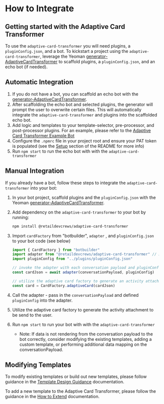 # How to Integrate

## Getting started with the Adaptive Card Transformer

To use the `adaptive-card-transformer` you will need plugins, a `pluginConfig.json`, and a bot. To kickstart a project using the `adaptive-card-transformer`, leverage the Yeoman [generator-AdaptiveCardTransformer](https://github.com/retaildevcrews/generator-AdaptiveCardTransformer) to scaffold plugins, a `pluginConfig.json`, and an echo bot (if needed).

## Automatic Integration

1. If you do not have a bot, you can scaffold an echo bot with the [generator-AdaptiveCardTransformer](https://github.com/retaildevcrews/generator-AdaptiveCardTransformer).
1. After scaffolding the echo bot and selected plugins, the generator will prompt the user to overwrite certain files. This will automatically integrate the `adaptive-card-transformer` and plugins into the scaffolded echo bot.
1. Add logic and templates to your template-selector, pre-processor, and post-processor plugins. For an example, please refer to the [Adaptive Card Transformer Example Bot](https://github.com/retaildevcrews/AdaptiveCardTransformerExampleBot/tree/main/src)
1. Configure the `.npmrc` file in your project root and ensure your PAT token is populated (see the [Setup] section of the README for more info)
1. Run `npm start` to run the echo bot with with the `adaptive-card-transformer`

[setup]: ../README.md#setup

## Manual Integration

If you already have a bot, follow these steps to integrate the `adaptive-card-transformer` into your bot:

1. In your bot project, scaffold plugins and the `pluginConfig.json` with the Yeoman [generator-AdaptiveCardTransformer](https://github.com/retaildevcrews/generator-AdaptiveCardTransformer).
1. Add dependency on the `adaptive-card-transformer` to your bot by running:

   ```bash
   npm install @retaildevcrews/adaptive-card-transformer
   ```

1. Import `cardFactory` from "botbuilder", `adapter` , and `pluginConfig.json` to your bot code (see below)

   ```ts
   import { CardFactory } from "botbuilder"
   import adapter from "@retaildevcrews/adaptive-card-transformer" // Adaptive Card Transformer Package
   import pluginConfig from "../plugins/pluginConfig.json"

   // invoke the adapter with each conversation payload and pluginConfig which identifies which plugins to use
   const cardJson = await adapter(conversationPayload, pluginConfig)

   // utilize the adaptive card factory to generate an activity attachment which is ready to be sent to the user (replied by the bot)
   const card = CardFactory.adaptiveCard(cardJson)
   ```

1. Call the adapter - pass in the `conversationPayload` and defined `pluginConfig` into the adapter.
1. Utilize the adaptive card factory to generate the activity attachment to be send to the user.
1. Run `npm start` to run your bot with with the `adaptive-card-transformer`
   - Note: If data is not rendering from the conversation payload to the bot correctly, consider modifying the existing templates, adding a custom template, or performing additional data mapping on the conversationPayload.

## Modifying Templates

To modify existing templates or build out new templates, please follow guidance in the [Template Design Guidance] documentation.

To add a new template to the Adaptive Card Transformer, please follow the guidance in the [How to Extend] documentation.

[how to extend]: ./HowToExtend.md

[Template Design Guidance]: [./TemplateDesignGuidance.md]
